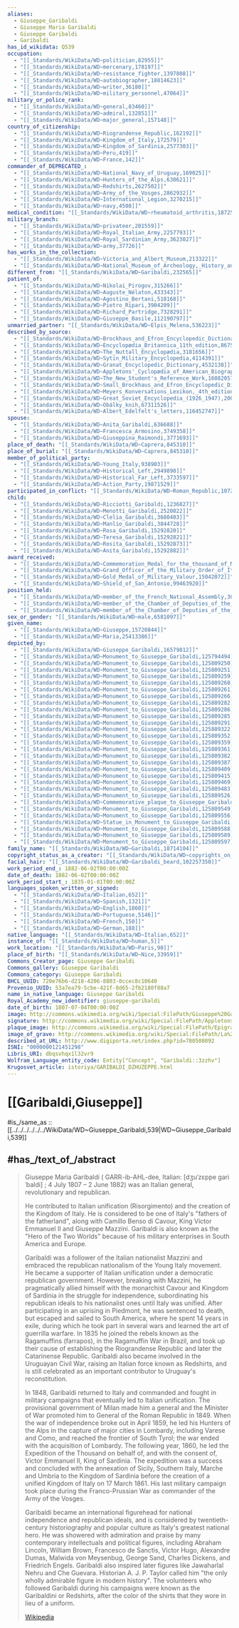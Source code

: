 ```yaml
---
aliases:
  - Giuseppe_Garibaldi
  - Giuseppe Maria Garibaldi
  - Giuseppe Garibaldi
  - Garibaldi
has_id_wikidata: Q539
occupation:
  - "[[_Standards/WikiData/WD~politician,82955]]"
  - "[[_Standards/WikiData/WD~mercenary,178197]]"
  - "[[_Standards/WikiData/WD~resistance_fighter,1397808]]"
  - "[[_Standards/WikiData/WD~autobiographer,18814623]]"
  - "[[_Standards/WikiData/WD~writer,36180]]"
  - "[[_Standards/WikiData/WD~military_personnel,47064]]"
military_or_police_rank:
  - "[[_Standards/WikiData/WD~general,83460]]"
  - "[[_Standards/WikiData/WD~admiral,132851]]"
  - "[[_Standards/WikiData/WD~major_general,157148]]"
country_of_citizenship:
  - "[[_Standards/WikiData/WD~Riograndense_Republic,162192]]"
  - "[[_Standards/WikiData/WD~Kingdom_of_Italy,172579]]"
  - "[[_Standards/WikiData/WD~Kingdom_of_Sardinia,2577303]]"
  - "[[_Standards/WikiData/WD~Peru,419]]"
  - "[[_Standards/WikiData/WD~France,142]]"
commander_of_DEPRECATED_:
  - "[[_Standards/WikiData/WD~National_Navy_of_Uruguay,169025]]"
  - "[[_Standards/WikiData/WD~Hunters_of_the_Alps,630621]]"
  - "[[_Standards/WikiData/WD~Redshirts,2627502]]"
  - "[[_Standards/WikiData/WD~Army_of_the_Vosges,2862932]]"
  - "[[_Standards/WikiData/WD~International_Legion,3270215]]"
  - "[[_Standards/WikiData/WD~navy,4508]]"
medical_condition: "[[_Standards/WikiData/WD~rheumatoid_arthritis,187255]]"
military_branch:
  - "[[_Standards/WikiData/WD~privateer,201559]]"
  - "[[_Standards/WikiData/WD~Royal_Italian_Army,2257793]]"
  - "[[_Standards/WikiData/WD~Royal_Sardinian_Army,3623027]]"
  - "[[_Standards/WikiData/WD~army,37726]]"
has_works_in_the_collection:
  - "[[_Standards/WikiData/WD~Victoria_and_Albert_Museum,213322]]"
  - "[[_Standards/WikiData/WD~National_Museum_of_Archeology,_History_and_Art,2585886]]"
different_from: "[[_Standards/WikiData/WD~Garibaldi,232565]]"
patient_of:
  - "[[_Standards/WikiData/WD~Nikolai_Pirogov,315266]]"
  - "[[_Standards/WikiData/WD~Auguste_Nélaton,433343]]"
  - "[[_Standards/WikiData/WD~Agostino_Bertani,518168]]"
  - "[[_Standards/WikiData/WD~Pietro_Ripari,3904209]]"
  - "[[_Standards/WikiData/WD~Richard_Partridge,7328291]]"
  - "[[_Standards/WikiData/WD~Giuseppe_Basile,112190797]]"
unmarried_partner: "[[_Standards/WikiData/WD~Elpis_Melena,536223]]"
described_by_source:
  - "[[_Standards/WikiData/WD~Brockhaus_and_Efron_Encyclopedic_Dictionary,602358]]"
  - "[[_Standards/WikiData/WD~Encyclopædia_Britannica_11th_edition,867541]]"
  - "[[_Standards/WikiData/WD~The_Nuttall_Encyclopædia,3181656]]"
  - "[[_Standards/WikiData/WD~Sytin_Military_Encyclopedia,4114391]]"
  - "[[_Standards/WikiData/WD~Granat_Encyclopedic_Dictionary,4532138]]"
  - "[[_Standards/WikiData/WD~Appletons'_Cyclopædia_of_American_Biography,12912667]]"
  - "[[_Standards/WikiData/WD~The_New_Student's_Reference_Work,16082057]]"
  - "[[_Standards/WikiData/WD~Small_Brockhaus_and_Efron_Encyclopedic_Dictionary,19180675]]"
  - "[[_Standards/WikiData/WD~Meyers_Konversations_Lexikon,_4th_edition_(1885_1890),19219752]]"
  - "[[_Standards/WikiData/WD~Great_Soviet_Encyclopedia_(1926_1947),20078554]]"
  - "[[_Standards/WikiData/WD~Obálky_knih,67311526]]"
  - "[[_Standards/WikiData/WD~Albert_Edelfelt's_letters,116452747]]"
spouse:
  - "[[_Standards/WikiData/WD~Anita_Garibaldi,636688]]"
  - "[[_Standards/WikiData/WD~Francesca_Armosino,3749358]]"
  - "[[_Standards/WikiData/WD~Giuseppina_Raimondi,3771693]]"
place_of_death: "[[_Standards/WikiData/WD~Caprera,845310]]"
place_of_burial: "[[_Standards/WikiData/WD~Caprera,845310]]"
member_of_political_party:
  - "[[_Standards/WikiData/WD~Young_Italy,938903]]"
  - "[[_Standards/WikiData/WD~Historical_Left,2949890]]"
  - "[[_Standards/WikiData/WD~Historical_Far_Left,3733597]]"
  - "[[_Standards/WikiData/WD~Action_Party,19871529]]"
participated_in_conflict: "[[_Standards/WikiData/WD~Roman_Republic,1072140]]"
child:
  - "[[_Standards/WikiData/WD~Ricciotti_Garibaldi,1236827]]"
  - "[[_Standards/WikiData/WD~Menotti_Garibaldi,2520822]]"
  - "[[_Standards/WikiData/WD~Clelia_Garibaldi,3680403]]"
  - "[[_Standards/WikiData/WD~Manlio_Garibaldi,3844728]]"
  - "[[_Standards/WikiData/WD~Rosa_Garibaldi,15292820]]"
  - "[[_Standards/WikiData/WD~Teresa_Garibaldi,15292821]]"
  - "[[_Standards/WikiData/WD~Rosita_Garibaldi,15292873]]"
  - "[[_Standards/WikiData/WD~Anita_Garibaldi,15292882]]"
award_received:
  - "[[_Standards/WikiData/WD~Commemoration_Medal_for_the_thousand_of_Marsala,1354737]]"
  - "[[_Standards/WikiData/WD~Grand_Officer_of_the_Military_Order_of_Italy,14762312]]"
  - "[[_Standards/WikiData/WD~Gold_Medal_of_Military_Valour,15042072]]"
  - "[[_Standards/WikiData/WD~Shield_of_San_Antonio,99463920]]"
position_held:
  - "[[_Standards/WikiData/WD~member_of_the_French_National_Assembly,3044918]]"
  - "[[_Standards/WikiData/WD~member_of_the_Chamber_of_Deputies_of_the_Kingdom_of_Italy,20058666]]"
  - "[[_Standards/WikiData/WD~member_of_the_Chamber_of_Deputies_of_the_Kingdom_of_Sardinia,21767514]]"
sex_or_gender: "[[_Standards/WikiData/WD~male,6581097]]"
given_name:
  - "[[_Standards/WikiData/WD~Giuseppe,15720844]]"
  - "[[_Standards/WikiData/WD~Maria,25413386]]"
depicted_by:
  - "[[_Standards/WikiData/WD~Giuseppe_Garibaldi,16579812]]"
  - "[[_Standards/WikiData/WD~Monument_to_Giuseppe_Garibaldi,125794494]]"
  - "[[_Standards/WikiData/WD~Monument_to_Giuseppe_Garibaldi,125809250]]"
  - "[[_Standards/WikiData/WD~Monument_to_Giuseppe_Garibaldi,125809251]]"
  - "[[_Standards/WikiData/WD~Monument_to_Giuseppe_Garibaldi,125809259]]"
  - "[[_Standards/WikiData/WD~Monument_to_Giuseppe_Garibaldi,125809260]]"
  - "[[_Standards/WikiData/WD~Monument_to_Giuseppe_Garibaldi,125809261]]"
  - "[[_Standards/WikiData/WD~Monument_to_Giuseppe_Garibaldi,125809266]]"
  - "[[_Standards/WikiData/WD~Monument_to_Giuseppe_Garibaldi,125809282]]"
  - "[[_Standards/WikiData/WD~Monument_to_Giuseppe_Garibaldi,125809286]]"
  - "[[_Standards/WikiData/WD~Monument_to_Giuseppe_Garibaldi,125809285]]"
  - "[[_Standards/WikiData/WD~Monument_to_Giuseppe_Garibaldi,125809291]]"
  - "[[_Standards/WikiData/WD~Monument_to_Giuseppe_Garibaldi,125809322]]"
  - "[[_Standards/WikiData/WD~Monument_to_Giuseppe_Garibaldi,125809352]]"
  - "[[_Standards/WikiData/WD~Monument_to_Giuseppe_Garibaldi,125809359]]"
  - "[[_Standards/WikiData/WD~Monument_to_Giuseppe_Garibaldi,125809361]]"
  - "[[_Standards/WikiData/WD~Monument_to_Giuseppe_Garibaldi,125809382]]"
  - "[[_Standards/WikiData/WD~Monument_to_Giuseppe_Garibaldi,125809387]]"
  - "[[_Standards/WikiData/WD~Monument_to_Giuseppe_Garibaldi,125809409]]"
  - "[[_Standards/WikiData/WD~Monument_to_Giuseppe_Garibaldi,125809415]]"
  - "[[_Standards/WikiData/WD~Monument_to_Giuseppe_Garibaldi,125809469]]"
  - "[[_Standards/WikiData/WD~Monument_to_Giuseppe_Garibaldi,125809483]]"
  - "[[_Standards/WikiData/WD~Monument_to_Giuseppe_Garibaldi,125809526]]"
  - "[[_Standards/WikiData/WD~Commemorative_plaque_to_Giuseppe_Garibaldi,125809528]]"
  - "[[_Standards/WikiData/WD~Monument_to_Giuseppe_Garibaldi,125809549]]"
  - "[[_Standards/WikiData/WD~Monument_to_Giuseppe_Garibaldi,125809556]]"
  - "[[_Standards/WikiData/WD~Statue_in_Monument_to_Giuseppe_Garibaldi,125809561]]"
  - "[[_Standards/WikiData/WD~Monument_to_Giuseppe_Garibaldi,125809588]]"
  - "[[_Standards/WikiData/WD~Monument_to_Giuseppe_Garibaldi,125809589]]"
  - "[[_Standards/WikiData/WD~Monument_to_Giuseppe_Garibaldi,125809597]]"
family_name: "[[_Standards/WikiData/WD~Garibaldi,18714104]]"
copyright_status_as_a_creator: "[[_Standards/WikiData/WD~copyrights_on_works_have_expired,71887839]]"
facial_hair: "[[_Standards/WikiData/WD~Garibaldi_beard,102257350]]"
work_period_end_: 1882-06-02T00:00:00Z
date_of_death: 1882-06-02T00:00:00Z
work_period_start_: 1835-01-01T00:00:00Z
languages_spoken_written_or_signed:
  - "[[_Standards/WikiData/WD~Italian,652]]"
  - "[[_Standards/WikiData/WD~Spanish,1321]]"
  - "[[_Standards/WikiData/WD~English,1860]]"
  - "[[_Standards/WikiData/WD~Portuguese,5146]]"
  - "[[_Standards/WikiData/WD~French,150]]"
  - "[[_Standards/WikiData/WD~German,188]]"
native_language: "[[_Standards/WikiData/WD~Italian,652]]"
instance_of: "[[_Standards/WikiData/WD~human,5]]"
work_location: "[[_Standards/WikiData/WD~Paris,90]]"
place_of_birth: "[[_Standards/WikiData/WD~Nice,33959]]"
Commons_Creator_page: Giuseppe Garibaldi
Commons_gallery: Giuseppe Garibaldi
Commons_category: Giuseppe Garibaldi
BHCL_UUID: 720e76b6-d218-4206-8803-0ccec8c10640
Provenio_UUID: 53a7ea79-5cbe-421f-8d65-2fb2180f88a7
name_in_native_language: Giuseppe Garibaldi
Royal_Academy_new_identifier: giuseppe-garibaldi
date_of_birth: 1807-07-04T00:00:00Z
image: http://commons.wikimedia.org/wiki/Special:FilePath/Giuseppe%20Garibaldi%201861.jpg
signature: http://commons.wikimedia.org/wiki/Special:FilePath/Appletons%27%20Garibaldi%20Giuseppe%20signature.png
plaque_image: http://commons.wikimedia.org/wiki/Special:FilePath/Epigrafe%20a%20Giuseppe%20Garibaldi.jpg
image_of_grave: http://commons.wikimedia.org/wiki/Special:FilePath/La%20Maddalena%2C%20compendio%20garibaldino%20di%20Caprera%20%2839%29.jpg
described_at_URL: http://www.digiporta.net/index.php?id=780508092
ISNI: "0000000121451298"
Libris_URI: dbqsvhqx1l32vr9
Wolfram_Language_entity_code: Entity["Concept", "Garibaldi::3zzhv"]
Krugosvet_article: istoriya/GARIBALDI_DZHUZEPPE.html
---
```


# [[Garibaldi,Giuseppe]] 

#is_/same_as :: [[../../../../../../WikiData/WD~Giuseppe_Garibaldi,539|WD~Giuseppe_Garibaldi,539]] 
## #has_/text_of_/abstract 

> Giuseppe Maria Garibaldi ( GARR-ib-AHL-dee, Italian: [dʒuˈzɛppe ɡariˈbaldi] ; 
> 4 July 1807 – 2 June 1882) was an Italian general, revolutionary and republican. 
> 
> He contributed to Italian unification (Risorgimento) and the creation of the Kingdom of Italy. He is considered to be one of Italy's "fathers of the fatherland", along with Camillo Benso di Cavour, King Victor Emmanuel II and Giuseppe Mazzini. Garibaldi is also known as the "Hero of the Two Worlds" because of his military enterprises in South America and Europe.
>
> Garibaldi was a follower of the Italian nationalist Mazzini and embraced the republican nationalism of the Young Italy movement. He became a supporter of Italian unification under a democratic republican government. However, breaking with Mazzini, he pragmatically allied himself with the monarchist Cavour and Kingdom of Sardinia in the struggle for independence, subordinating his republican ideals to his nationalist ones until Italy was unified. After participating in an uprising in Piedmont, he was sentenced to death, but escaped and sailed to South America, where he spent 14 years in exile, during which he took part in several wars and learned the art of guerrilla warfare. In 1835 he joined the rebels known as the Ragamuffins (farrapos), in the Ragamuffin War in Brazil, and took up their cause of establishing the Riograndense Republic and later the Catarinense Republic. Garibaldi also became involved in the Uruguayan Civil War, raising an Italian force known as Redshirts, and is still celebrated as an important contributor to Uruguay's reconstitution.
>
> In 1848, Garibaldi returned to Italy and commanded and fought in military campaigns that eventually led to Italian unification. The provisional government of Milan made him a general and the Minister of War promoted him to General of the Roman Republic in 1849. When the war of independence broke out in April 1859, he led his Hunters of the Alps in the capture of major cities in Lombardy, including Varese and Como, and reached the frontier of South Tyrol; the war ended with the acquisition of Lombardy. The following year, 1860, he led the Expedition of the Thousand on behalf of, and with the consent of, Victor Emmanuel II, King of Sardinia. The expedition was a success and concluded with the annexation of Sicily, Southern Italy, Marche and Umbria to the Kingdom of Sardinia before the creation of a unified Kingdom of Italy on 17 March 1861. His last military campaign took place during the Franco-Prussian War as commander of the Army of the Vosges.
>
> Garibaldi became an international figurehead for national independence and republican ideals, and is considered by twentieth-century historiography and popular culture as Italy's greatest national hero. He was showered with admiration and praise by many contemporary intellectuals and political figures, including Abraham Lincoln, William Brown, Francesco de Sanctis, Victor Hugo, Alexandre Dumas, Malwida von Meysenbug, George Sand, Charles Dickens, and Friedrich Engels. Garibaldi also inspired later figures like Jawaharlal Nehru and Che Guevara. Historian A. J. P. Taylor called him "the only wholly admirable figure in modern history". The volunteers who followed Garibaldi during his campaigns were known as the Garibaldini or Redshirts, after the color of the shirts that they wore in lieu of a uniform.
>
> [Wikipedia](https://en.wikipedia.org/wiki/Giuseppe%20Garibaldi) 

